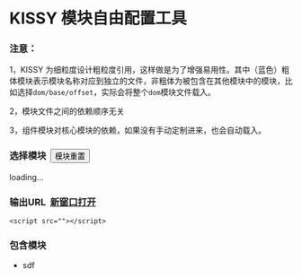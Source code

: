 
# KISSY 模块自由配置工具

### 注意：

1，KISSY 为细粒度设计粗粒度引用，这样做是为了增强易用性。其中（蓝色）粗体模块表示模块名称对应到独立的文件，非粗体为被包含在其他模块中的模块，比如选择`dom/base/offset`，实际会将整个`dom`模块文件载入。

2，模块文件之间的依赖顺序无关

3，组件模块对核心模块的依赖，如果没有手动定制进来，也会自动载入。


<div class="panel panel-success">
	<div class="panel-heading">
		<h3 class="panel-title">选择模块 &nbsp;<button id="cancel_select_all" class="btn btn-info btn-xs" type="button">模块重置</button></h3>
	</div>
	<div class="panel-body" id="all_mods">
		loading...
	</div>
</div>


<div class="panel panel-info">
	<div class="panel-heading">
		<h3 class="panel-title">输出URL &nbsp;<a id="open_url" href="#" class="btn btn-default btn-xs" type="button" target=_blank>新窗口打开</a></h3>
	</div>
	<div class="panel-body">
		<code>&lt;script src=&quot;</code><strong><span id="output_src"></span></strong><code>&quot;&gt;&lt;/script&gt;</code>
	</div>
</div>

<div class="panel panel-danger">
	<div class="panel-heading">
		<h3 class="panel-title">包含模块</h3>
	</div>
	<div class="panel-body">
		<ul id="output_mods">
			<li>sdf</li>
		</ul>
	</div>
</div>


<link rel="stylesheet" href="http://gallery.kissyui.com/tip/1.0/demo/tip.css" />
<script src="templates/assets/module-config.js"></script>



<style>

.panel-body:before, .panel-body:after {
	display:inline;
}
#all_mods .btn{
	margin-top:3px;
	margin-right:3px;
}
.hl {
	color:#0066cc;
	font-weight:bold;
}
.hl.added {
	color:white !important;
}
</style>
